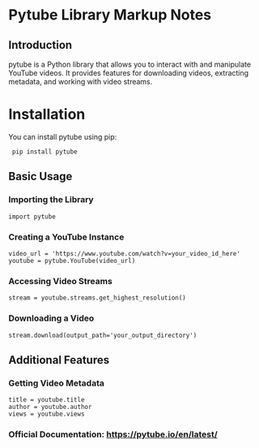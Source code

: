 # Pytube Library Markup Notes

 ## Introduction
pytube is a Python library that allows you to interact with and manipulate YouTube videos.
 It provides features for downloading videos, extracting metadata, and working with video streams.

# Installation
You can install pytube using pip:
```
 pip install pytube
```
## Basic Usage

### Importing the Library
```
import pytube

```
### Creating a YouTube Instance

```
video_url = 'https://www.youtube.com/watch?v=your_video_id_here'
youtube = pytube.YouTube(video_url)
```
### Accessing Video Streams
```
stream = youtube.streams.get_highest_resolution()

```
### Downloading a Video
```
stream.download(output_path='your_output_directory')
```
## Additional Features

### Getting Video Metadata
```
title = youtube.title
author = youtube.author
views = youtube.views
```


### Official Documentation: https://pytube.io/en/latest/